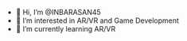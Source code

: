 - 👋 Hi, I’m @INBARASAN45
- 👀 I’m interested in AR/VR and Game Development
- 🌱 I’m currently learning AR/VR


<!---
INBARASAN45/INBARASAN45 is a ✨ special ✨ repository because its `README.md` (this file) appears on your GitHub profile.
You can click the Preview link to take a look at your changes.
--->

